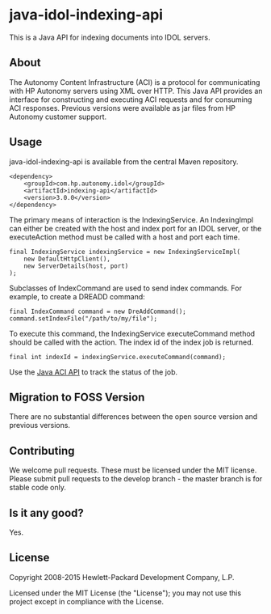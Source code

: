 # java-idol-indexing-api

This is a Java API for indexing documents into IDOL servers.

## About
The Autonomy Content Infrastructure (ACI) is a protocol for communicating with HP Autonomy servers using XML over HTTP.
This Java API provides an interface for constructing and executing ACI requests and for consuming ACI responses. Previous
versions were available as jar files from HP Autonomy customer support.

## Usage
java-idol-indexing-api is available from the central Maven repository.

    <dependency>
        <groupId>com.hp.autonomy.idol</groupId>
        <artifactId>indexing-api</artifactId>
        <version>3.0.0</version>
    </dependency>

The primary means of interaction is the IndexingService. An IndexingImpl can either be created with the host and index 
port for an IDOL server, or the executeAction method must be called with a host and port each time.

    final IndexingService indexingService = new IndexingServiceImpl(
        new DefaultHttpClient(),
        new ServerDetails(host, port)
    );

Subclasses of IndexCommand are used to send index commands. For example, to create a DREADD command:

    final IndexCommand command = new DreAddCommand();
    command.setIndexFile("/path/to/my/file");

To execute this command, the IndexingService executeCommand method should be called with the action. The index id of the
index job is returned.

    final int indexId = indexingService.executeCommand(command);

Use the [Java ACI API](https://github.com/hpautonomy/java-aci-api-ng) to track the status of the job.

## Migration to FOSS Version
There are no substantial differences between the open source version and previous versions.

## Contributing
We welcome pull requests. These must be licensed under the MIT license. Please submit pull requests to the develop
branch - the master branch is for stable code only.

## Is it any good?
Yes.

## License
Copyright 2008-2015 Hewlett-Packard Development Company, L.P.

Licensed under the MIT License (the "License"); you may not use this project except in compliance with the License.
